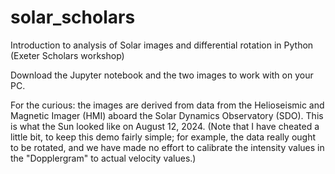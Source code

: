 # solar_scholars
Introduction to analysis of Solar images and differential rotation in Python (Exeter Scholars workshop)

Download the Jupyter notebook and the two images to work with on your PC.

For the curious: the images are derived from data from the Helioseismic and Magnetic Imager (HMI) aboard the Solar Dynamics Observatory (SDO).  This is what the Sun looked like on August 12, 2024.  (Note that I have cheated a little bit, to keep this demo fairly simple; for example, the data really ought to be rotated, and we have made no effort to calibrate the intensity values in the "Dopplergram" to actual velocity values.)  

